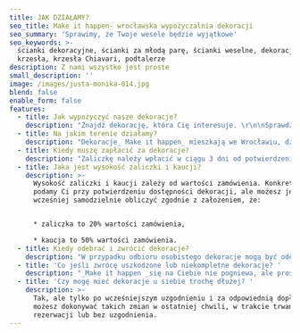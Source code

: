```yaml
---
title: JAK DZIAŁAMY?
seo_title: Make it happen- wrocławska wypożyczalnia dekoracji
seo_summary: 'Sprawimy, że Twoje wesele będzie wyjątkowe'
seo_keywords: >-
  ścianki dekoracyjne, ścianki za młodą parę, ścianki weselne, dekoracje,
  krzesła, krzesła Chiavari, podtalerze
description: Z nami wszystko jest proste
small_description: ''
image: /images/justa-monika-014.jpg
blend: false
enable_form: false
features:
  - title: Jak wypożyczyć nasze dekoracje?
    description: "Znajdź dekorację, która Cię interesuje. \r\n\nSprawdź w kalendarzu jej dostępność w dniu Twojej uroczystości.\r\n\nWypełnij formularz kontaktowy, który pozwoli sprecyzować Twoje potrzeby.\r\n\nSkontaktujemy się z Tobą tak szybko jak będzie to możliwe. Daj nam maksymalnie 48 godzin \U0001F60A\r\n\nPo ustaleniu szczegółów wyślemy Ci umowę i dane do przelewu zaliczki. \r\n\nTeraz Twoja kolej. Wystarczy, że wyślesz nam skan podpisanej umowy i skan  dowodu osobistego. \r\n\nNa uiszczenie zaliczki masz 3 dni, po tym czasie rezerwacja będzie anulowana. Do dzieła!"
  - title: Na jakim terenie działamy?
    description: "Dekoracje_ Make it happen_ mieszkają we Wrocławiu, dzięki temu na terenie naszego miasta i jego okolic transport wszystkich dekoracji jest darmowy. \r\n\nCo jeśli jesteś spoza Wrocławia, a nie wyobrażasz sobie swojej imprezy bez naszych dekoracji? \r\n\nNic prostszego:\r\n\n1.  Ścianki i metalowe ozdoby dowozimy do 100 km od Wrocławia. Koszt transportu wyceniamy indywidualnie.\r\n2. Krzesła Chiavari - tutaj działamy szerzej, żadne podróże nie są nam straszne.\r\n3. Podtalerze oraz metalowe okręgi (o średnicy do 100cm) są najmniej problematycznym elementem do transportu - możemy je wysłać kurierem w dowolne miejsce w Polsce \U0001F60A\r\n\nCo jeśli zechcesz samodzielnie odebrać dekoracje? Istnieje taka możliwość jeśli chcesz wypożyczyć krzesła amerykańskie, podtalerze, metalowe okręgi, ścianki: makrama, drzwi, metalowe kwiaty, miedziane stelaże."
  - title: Kiedy muszę zapłacić za dekoracje?
    description: "Zaliczkę należy wpłacić w ciągu 3 dni od potwierdzenia przez nas rezerwacji.\r\n\nZa całość zamówionego towaru wraz z kaucją należy zapłacić na 14 dni przed umówionym terminem dostawy towaru."
  - title: Jaka jest wysokość zaliczki i kaucji?
    description: >-
      Wysokość zaliczki i kaucji zależy od wartości zamówienia. Konkretne kwoty
      podamy Ci przy potwierdzeniu dostępności dekoracji, ale możesz je sobie
      wcześniej samodzielnie obliczyć zgodnie z założeniem, że:


      * zaliczka to 20% wartości zamówienia, 

      * kaucja to 50% wartości zamówienia.
  - title: Kiedy odebrać i zwrócić dekoracje?
    description: "W przypadku odbioru osobistego dekoracje mogą być odebrane od nas nie wcześniej niż na 2 dni przed uroczystością (np. w czwartek przy sobotniej uroczystości) i zwrócone maksymalnie 3 dni po uroczystości (np. we wtorek przy sobotniej uroczystości).\r\n\nJeśli dowóz jest po naszej stronie dostarczamy je najpóźniej w dniu uroczystości i odbieramy maksymalnie po 3 dniach od zakończenia."
  - title: 'Co jeśli zwrócę uszkodzone lub niekompletne dekoracje? '
    description: "_Make it happen _się na Ciebie nie pogniewa, ale prosimy, żebyś dbał o nasze dekoracje jak o swoje własne, bo dla nas są bezcenne \U0001F60A.\r\n\nJeśli jednak coś się uszkodzi, nie martw się, koszty naprawy lub odkupienia potrącimy z kaucji."
  - title: 'Czy mogę mieć dekoracje u siebie trochę dłużej? '
    description: >-
      Tak, ale tylko po wcześniejszym uzgodnieniu i za odpowiednią dopłatą. Nie
      możesz dokonywać takich zmian w ostatniej chwili, w trakcie trwania
      rezerwacji lub bez uzgodnienia.
---
```


